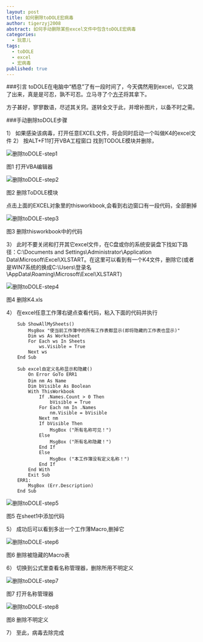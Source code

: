 ```yaml
---
layout: post
title: 如何删除toDOLE宏病毒
author: tigerzyj2008
abstract: 如何手动删除某些excel文件中包含toDOLE宏病毒
categories: 
  - 玩意儿
tags: 
  - toDOLE
  - excel
  - 宏病毒
published: true
---
```


###引言
toDOLE在电脑中“栖息”了有一段时间了，今天偶然用到excel，它又跳了出来，真是是可忍，孰不可忍。立马寻了个[方子](http://tigerzyj2008.blog.163.com/blog/static/162920523201210524210803/)将其拿下。

方子甚好，寥寥数语，尽述其关窍。遂转全文于此，并增补图片，以备不时之需。

###手动删除toDOLE步骤

1） 如果感染该病毒，打开任意EXCEL文件，将会同时启动一个叫做K4的excel文件
2） 按ALT+F11打开VBA工程窗口 找到TODOLE模块并删除，

![删除toDOLE-step1](http://h.picphotos.baidu.com/album/s%3D550%3Bq%3D90%3Bc%3Dxiangce%2C100%2C100/sign=6b9a96611e950a7b71354ec13aea13e4/6f061d950a7b02085c66f2b661d9f2d3572cc83e.jpg?referer=4cf10e4368600c33a96eeaf828d4&x=.jpg)

图1 打开VBA编辑器

![删除toDOLE-step2](http://h.picphotos.baidu.com/album/s%3D550%3Bq%3D90%3Bc%3Dxiangce%2C100%2C100/sign=d3fbd6baa0cc7cd9fe2d34dc093a5002/2fdda3cc7cd98d107ebdc166223fb80e7bec9078.jpg?referer=f2e533744a540923f37e564ed016&x=.jpg)

图2 删除ToDOLE模块

点击上面的EXCEL对象里的thisworkbook,会看到右边窗口有一段代码，全部删掉

![删除toDOLE-step3](http://d.picphotos.baidu.com/album/s%3D550%3Bq%3D90%3Bc%3Dxiangce%2C100%2C100/sign=33e32967b9a1cd1101b672258929b9c1/d000baa1cd11728b8c2f4175cbfcc3cec3fd2c63.jpg?referer=03aa2924ae4bd1135dda82028c21&x=.jpg)

图3 删除thisworkbook中的代码

3） 此时不要关闭和打开其它excel文件，在C盘或你的系统安装盘下找如下路径：C:\Documents and Settings\Administrator\Application Data\Microsoft\Excel\XLSTART。在这里可以看到有一个K4文件，删除它(或者是WIN7系统的换成C:\Users\登录名\AppData\Roaming\Microsoft\Excel\XLSTART)

![删除toDOLE-step4](http://g.picphotos.baidu.com/album/s%3D550%3Bq%3D90%3Bc%3Dxiangce%2C100%2C100/sign=a76b406978ec54e745ec1a1b8903ea6d/b90e7bec54e736d1a97a415f98504fc2d5626978.jpg?referer=575d4bb99f82d158e2956c81d716&x=.jpg)

图4 删除K4.xls

4） 在excel任意工作薄右键点查看代码，粘入下面的代码并执行

        Sub ShowAllMySheets()
            MsgBox "使当前工作簿中的所有工作表都显示(即将隐藏的工作表也显示)"
            Dim ws As Worksheet
            For Each ws In Sheets
                ws.Visible = True
            Next ws
        End Sub

        Sub excel自定义名称显示和隐藏()
            On Error GoTo ERR1
            Dim nm As Name　
            Dim bVisible As Boolean
            With ThisWorkbook
                If .Names.Count > 0 Then
                    bVisible = True
                For Each nm In .Names
                    nm.Visible = bVisible
                Next nm
                If bVisible Then
                    MsgBox ("所有名称可见！")
                Else
                    MsgBox ("所有名称隐藏！")
                End If
                Else
                    MsgBox ("本工作簿没有定义名称！")
                End If
            End With
            Exit Sub
        ERR1:
            MsgBox (Err.Description)
        End Sub
        
        
![删除toDOLE-step5](http://a.picphotos.baidu.com/album/s%3D550%3Bq%3D90%3Bc%3Dxiangce%2C100%2C100/sign=6a207c71b0de9c82a265f98a5cbaf137/d009b3de9c82d15834c7c1f9830a19d8bc3e4235.jpg?referer=047b3f3dd588d43fa9bea5c2aeeb&x=.jpg)

图5 在sheet1中添加代码

5） 成功后可以看到多出一个工作薄Macro,删掉它

![删除toDOLE-step6](http://d.picphotos.baidu.com/album/s%3D550%3Bq%3D90%3Bc%3Dxiangce%2C100%2C100/sign=a6212a7c0df41bd5de53e8f161e1f0f6/d31b0ef41bd5ad6e06fba9bd82cb39dbb6fd3c63.jpg?referer=d16a4b7ee8c4b7456d8382267c22&x=.jpg)

图6 删除被隐藏的Macro表

6） 切换到公式里查看名称管理器，删除所用不明定义

![删除toDOLE-step7](http://g.picphotos.baidu.com/album/s%3D550%3Bq%3D90%3Bc%3Dxiangce%2C100%2C100/sign=356254c82ddda3cc0fe4b82531d2483c/adaf2edda3cc7cd9f344f98e3a01213fb80e9178.jpg?referer=208b75d6c81349542709dd54df16&x=.jpg)

图7 打开名称管理器

![删除toDOLE-step8](http://h.picphotos.baidu.com/album/s%3D550%3Bq%3D90%3Bc%3Dxiangce%2C100%2C100/sign=5a367d52e6dde711e3d243f397d4bf26/8435e5dde71190eff9925f88cd1b9d16fdfa6078.jpg?referer=3e61cb9d818ba61e86f9fd1fc016&x=.jpg)

图8 删除不明定义

7） 至此，病毒去除完成







